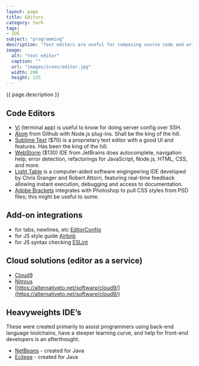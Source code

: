 ```yaml
---
layout: page
title: Editors
category: tech
tags:
- IDE
subject: "programming"
description: "Text editors are useful for composing source code and writing markup. These editors are optimized for developers."
image:
  alt: "text editor"
  caption: ""
  url: "images/icons/editor.jpg"
  width: 200
  height: 125
---
```


{{ page.description }}

Code Editors
------------
* [Vi](https://www.cs.colostate.edu/helpdocs/vi.html) (terminal app) is
useful to know for doing server config over SSH.
* [Atom](http://blog.atom.io/2014/03/13/git-integration.html) from Github
with Node.js plug-ins. Shall be the king of the hill.
* [Sublime Text](https://www.sublimetext.com/) ($70) is a proprietary text editor
with a good UI and features.
Has been the king of the hill.
* [WebStorm](https://www.jetbrains.com/webstorm/) ($130) IDE from JetBrains does autocomplete, navigation help, error detection, refactorings for JavaScript, Node.js, HTML, CSS, and more.
* [Light Table](http://lighttable.com/) is a computer-aided software engingeering IDE
developed by Chris Granger and Robert Attorri,
featuring real-time feedback
allowing instant execution, debugging and access to documentation.
* [Adobe Brackets](http://brackets.io/) integrates with Photoshop to pull
CSS styles from PSD files; this might be useful to some.

Add-on integrations
-------------------
* for tabs, newlines, etc [EditorConfig](http://editorconfig.org/)
* for JS style guide [Airbnb](http://airbnb.io/javascript/)
* for JS syntax checking [ESLint](http://eslint.org/docs/user-guide/getting-started)

Cloud solutions (editor as a service)
-------------------------------------
* [Cloud9](https://c9.io/)
* [Nitrous](https://www.nitrous.io/pricing/)
* [https://alternativeto.net/software/cloud9/](https://alternativeto.net/software/cloud9/)

Heavyweights IDE’s
------------------

These were created primarily to assist programmers using
back-end language toolchains, have a steeper learning curve, and help for
front-end developers is an afterthought.

* [NetBeans](https://netbeans.org/) - created for Java
* [Eclipse](https://www.eclipse.org/) - created for Java
